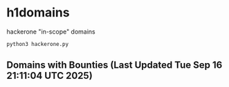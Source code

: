 # h1domains
hackerone "in-scope" domains

`python3 hackerone.py`
## Domains with Bounties (Last Updated Tue Sep 16 21:11:04 UTC 2025)
```

```
